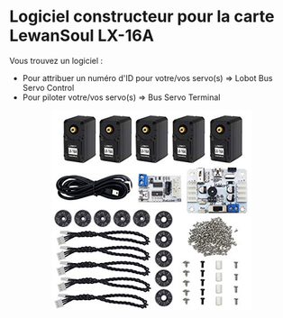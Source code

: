 Logiciel constructeur pour la carte LewanSoul LX-16A
===============================================

Vous trouvez un logiciel :

  - Pour attribuer un numéro d'ID pour votre/vos servo(s) => Lobot Bus Servo Control
  - Pour piloter votre/vos servo(s) => Bus Servo Terminal

<p align="center">
<img src="Media/LewanSoul%20LX-16A.jpg">
</p>

